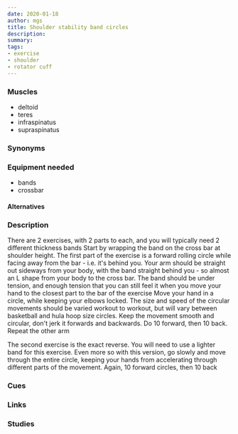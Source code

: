 ```yaml
---
date: 2020-01-18
author: mgs
title: Shoulder stability band circles
description: 
summary: 
tags: 
- exercise
- shoulder
- rotator cuff
---
```

### Muscles
-	deltoid
-	teres
-	infraspinatus
-	supraspinatus
### Synonyms
### Equipment needed
- bands
- crossbar
#### Alternatives
### Description
There are 2 exercises, with 2 parts to each, and you will typically need 2 different thickness bands
Start by wrapping the band on the cross bar at shoulder height.
The first part of the exercise is a forward rolling circle while facing away from the bar - i.e. it's behind you. Your arm should be straight out sideways from your body, with the band straight behind you - so almost an L shape from your body to the cross bar. The band should be under tension, and enough tension that you can still feel it when you move your hand to the closest part to the bar of the exercise
Move your hand in a circle, while keeping your elbows locked. The size and speed of the circular movements should be varied workout to workout, but will vary between basketball and hula hoop size circles. Keep the movement smooth and circular, don't jerk it forwards and backwards. 
Do 10 forward, then 10 back.
Repeat the other arm

The second exercise is the exact reverse. You will need to use a lighter band for this exercise. 
Even more so with this version, go slowly and move through the entire circle, keeping your hands from accelerating through different parts of the movement.
Again, 10 forward circles, then 10 back
### Cues
### Links
### Studies
<!--stackedit_data:
eyJoaXN0b3J5IjpbLTE4NDc4MTM5MzhdfQ==
-->